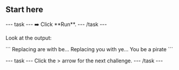 <h2 class="c-project-heading--task">Start here</h2>
--- task ---
➡️ Click **Run**.
--- /task ---

Look at the output:

<div class="c-project-output">
```
Replacing are with be...
Replacing you with ye...
You be a pirate
```
</div>

--- task ---
Click the > arrow for the next challenge.
--- /task ---


